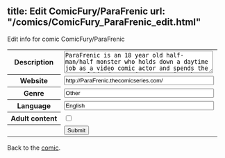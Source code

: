title: Edit ComicFury/ParaFrenic
url: "/comics/ComicFury_ParaFrenic_edit.html"
---
Edit info for comic ComicFury/ParaFrenic

<form name="comic" action="http://gaepostmail.appspot.com/comic/" method="post">
<table class="comicinfo">
<tr>
<th>Description</th><td><textarea name="description" cols="40" rows="3">ParaFrenic is an 18 year old half-man/half monster who holds down a daytime job as a video comic actor and spends the rest of his days trying to survive the tough avenues of Vagrant Street.</textarea></td>
</tr>
<tr>
<th>Website</th><td><input type="text" name="url" value="http://ParaFrenic.thecomicseries.com/" size="40"/></td>
</tr>
<tr>
<th>Genre</th><td><input type="text" name="genre" value="Other" size="40"/></td>
</tr>
<tr>
<th>Language</th><td><input type="text" name="language" value="English" size="40"/></td>
</tr>
<tr>
<th>Adult content</th><td><input type="checkbox" name="adult" value="adult" /></td>
</tr>
<tr>
<th></th><td>
<input type="hidden" name="comic" value="ComicFury_ParaFrenic" />
<input type="submit" name="submit" value="Submit" />
</td>
</tr>
</table>
</form>

Back to the [comic](ComicFury_ParaFrenic.html).
